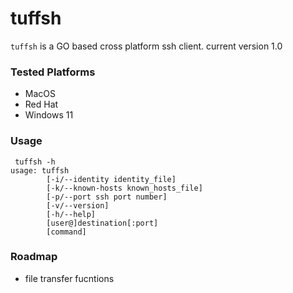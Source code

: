 # tuffsh
`tuffsh` is a GO based cross platform ssh client.
current version 1.0

### Tested Platforms
- MacOS
- Red Hat
- Windows 11

### Usage

```
 tuffsh -h       
usage: tuffsh
        [-i/--identity identity_file]
        [-k/--known-hosts known_hosts_file]
        [-p/--port ssh port number]
        [-v/--version]
        [-h/--help]
        [user@]destination[:port]
        [command]
```

### Roadmap
- file transfer fucntions